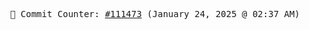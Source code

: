 <p align="center">
    <samp>
        📮 Commit Counter: <a href="https://github.com/Javascript-void0/Javascript-void0/commits/main">#111473</a> (January 24, 2025 @ 02:37 AM)
    </samp>
</p>